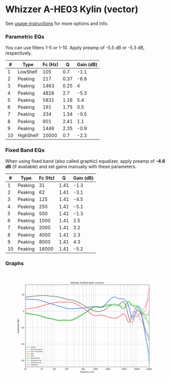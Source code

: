 # Whizzer A-HE03 Kylin (vector)
See [usage instructions](https://github.com/jaakkopasanen/AutoEq#usage) for more options and info.

### Parametric EQs
You can use filters 1-5 or 1-10. Apply preamp of -5.5 dB or -5.3 dB, respectively.

|   # | Type      |   Fc (Hz) |    Q |   Gain (dB) |
|-----|-----------|-----------|------|-------------|
|   1 | LowShelf  |       105 | 0.7  |        -1.1 |
|   2 | Peaking   |       217 | 0.37 |        -6.8 |
|   3 | Peaking   |      1463 | 0.25 |         4   |
|   4 | Peaking   |      4828 | 2.7  |        -5.3 |
|   5 | Peaking   |      5831 | 1.16 |         5.4 |
|   6 | Peaking   |       191 | 1.75 |         0.5 |
|   7 | Peaking   |       334 | 1.34 |        -0.5 |
|   8 | Peaking   |       901 | 2.41 |         1.1 |
|   9 | Peaking   |      1446 | 2.35 |        -0.9 |
|  10 | HighShelf |     10000 | 0.7  |        -2.3 |

### Fixed Band EQs
When using fixed band (also called graphic) equalizer, apply preamp of **-4.6 dB** (if available) and set gains manually with these parameters.

|   # | Type    |   Fc (Hz) |    Q |   Gain (dB) |
|-----|---------|-----------|------|-------------|
|   1 | Peaking |        31 | 1.41 |        -1.3 |
|   2 | Peaking |        62 | 1.41 |        -3.1 |
|   3 | Peaking |       125 | 1.41 |        -4.5 |
|   4 | Peaking |       250 | 1.41 |        -5.1 |
|   5 | Peaking |       500 | 1.41 |        -1.3 |
|   6 | Peaking |      1000 | 1.41 |         2.5 |
|   7 | Peaking |      2000 | 1.41 |         3.2 |
|   8 | Peaking |      4000 | 1.41 |         2.3 |
|   9 | Peaking |      8000 | 1.41 |         4.3 |
|  10 | Peaking |     16000 | 1.41 |        -5.2 |

### Graphs
![](./Whizzer%20A-HE03%20Kylin%20(vector).png)

